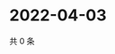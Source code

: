 # 2022-04-03

共 0 条

<!-- BEGIN WEIBO -->
<!-- 最后更新时间 Sun Apr 03 2022 15:14:41 GMT+0800 (China Standard Time) -->

<!-- END WEIBO -->
